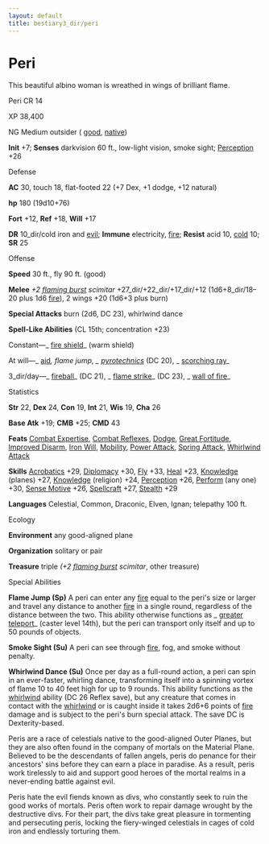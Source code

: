 ```yaml
---
layout: default
title: bestiary3_dir/peri
---
```

# Peri

This beautiful albino woman is wreathed in wings of brilliant flame.

Peri CR 14

XP 38,400

NG Medium outsider ( [good](../monsters_dir/creatureTypes#_good-subtype), [native](../monsters_dir/creatureTypes#_native-subtype))

**Init** +7; **Senses** darkvision 60 ft., low-light vision, smoke sight; [Perception](../skills_dir/perception#_perception) +26

Defense

**AC** 30, touch 18, flat-footed 22 (+7 Dex, +1 dodge, +12 natural)

**hp** 180 (19d10+76)

**Fort** +12, **Ref** +18, **Will** +17

**DR** 10_dir/cold iron and [evil](../monsters_dir/creatureTypes#_evil-subtype); **Immune** electricity, [fire](../monsters_dir/creatureTypes#_fire-subtype); **Resist** acid 10, [cold](../monsters_dir/creatureTypes#_cold-subtype) 10; **SR** 25

Offense

**Speed** 30 ft., fly 90 ft. (good)

**Melee** _+2 [flaming burst](../magicItems_dir/weapons#_weapons-flaming-burst) scimitar_ +27_dir/+22_dir/+17_dir/+12 (1d6+8_dir/18–20 plus 1d6 [fire](../monsters_dir/creatureTypes#_fire-subtype)), 2 wings +20 (1d6+3 plus burn)

**Special Attacks** burn (2d6, DC 23), whirlwind dance

**Spell-Like Abilities** (CL 15th; concentration +23)

Constant—_ [fire shield](../spells_dir/fireShield#_fire-shield)_ (warm shield)

At will—_ [aid](../spells_dir/aid#_aid)_, _flame jump_, _ [pyrotechnics](../spells_dir/pyrotechnics#_pyrotechnics)_ (DC 20), _ [scorching ray](../spells_dir/scorchingRay#_scorching-ray)_

3_dir/day—_ [fireball](../spells_dir/fireball#_fireball)_ (DC 21), _ [flame strike](../spells_dir/flameStrike#_flame-strike)_ (DC 23), _ [wall of fire](../spells_dir/wallOfFire#_wall-of-fire)_

Statistics

**Str** 22, **Dex** 24, **Con** 19, **Int** 21, **Wis** 19, **Cha** 26

**Base Atk** +19; **CMB** +25; **CMD** 43

**Feats** [Combat Expertise](../feats#_combat-expertise), [Combat Reflexes](../feats#_combat-reflexes), [Dodge](../feats#_dodge), [Great Fortitude](../feats#_great-fortitude), [Improved Disarm](../feats#_improved-disarm), [Iron Will](../feats#_iron-will), [Mobility](../feats#_mobility), [Power Attack](../feats#_power-attack), [Spring Attack](../feats#_spring-attack), [Whirlwind Attack](../feats#_whirlwind-attack)

**Skills** [Acrobatics](../skills_dir/acrobatics#_acrobatics) +29, [Diplomacy](../skills_dir/diplomacy#_diplomacy) +30, [Fly](../skills_dir/fly#_fly) +33, [Heal](../skills_dir/heal#_heal) +23, [Knowledge](../skills_dir/knowledge#_knowledge) (planes) +27, [Knowledge](../skills_dir/knowledge#_knowledge) (religion) +24, [Perception](../skills_dir/perception#_perception) +26, [Perform](../skills_dir/perform#_perform) (any one) +30, [Sense Motive](../skills_dir/senseMotive#_sense-motive) +26, [Spellcraft](../skills_dir/spellcraft#_spellcraft) +27, [Stealth](../skills_dir/stealth#_stealth) +29

**Languages** Celestial, Common, Draconic, Elven, Ignan; telepathy 100 ft.

Ecology

**Environment** any good-aligned plane

**Organization** solitary or pair

**Treasure** triple _(+2 [flaming burst](../magicItems_dir/weapons#_weapons-flaming-burst) scimitar_, other treasure)

Special Abilities

**Flame Jump (Sp)** A peri can enter any [fire](../monsters_dir/creatureTypes#_fire-subtype) equal to the peri's size or larger and travel any distance to another [fire](../monsters_dir/creatureTypes#_fire-subtype) in a single round, regardless of the distance between the two. This ability otherwise functions as _ [greater teleport](../spells_dir/teleport#_teleport-greater)_ (caster level 14th), but the peri can transport only itself and up to 50 pounds of objects.

**Smoke Sight (Su)** A peri can see through [fire](../monsters_dir/creatureTypes#_fire-subtype), fog, and smoke without penalty.

**Whirlwind Dance (Su)** Once per day as a full-round action, a peri can spin in an ever-faster, whirling dance, transforming itself into a spinning vortex of flame 10 to 40 feet high for up to 9 rounds. This ability functions as the [whirlwind](../monsters_dir/universalMonsterRules#_whirlwind) ability (DC 26 Reflex save), but any creature that comes in contact with the [whirlwind](../monsters_dir/universalMonsterRules#_whirlwind) or is caught inside it takes 2d6+6 points of [fire](../monsters_dir/creatureTypes#_fire-subtype) damage and is subject to the peri's burn special attack. The save DC is Dexterity-based.

Peris are a race of celestials native to the good-aligned Outer Planes, but they are also often found in the company of mortals on the Material Plane. Believed to be the descendants of fallen angels, peris do penance for their ancestors' sins before they can earn a place in paradise. As a result, peris work tirelessly to aid and support good heroes of the mortal realms in a never-ending battle against evil.

Peris hate the evil fiends known as divs, who constantly seek to ruin the good works of mortals. Peris often work to repair damage wrought by the destructive divs. For their part, the divs take great pleasure in tormenting and persecuting peris, locking the fiery-winged celestials in cages of cold iron and endlessly torturing them.


